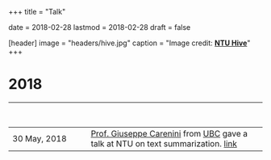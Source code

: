+++
title = "Talk"

date = 2018-02-28
lastmod = 2018-02-28
draft = false


[header]
image = "headers/hive.jpg"
caption = "Image credit: [**NTU Hive**](https://www.dezeen.com/2015/03/10/thomas-heatherwick-textured-tower-balconies-cpg-consultants-learning-hub-nanyang-technological-university-singapore/)"
+++
# 2018
|&nbsp; &nbsp; &nbsp; &nbsp; &nbsp; &nbsp; &nbsp; &nbsp; &nbsp; &nbsp; &nbsp; &nbsp; &nbsp; &nbsp; &nbsp;&nbsp; &nbsp; &nbsp; &nbsp; &nbsp; &nbsp; &nbsp; &nbsp; &nbsp; &nbsp; &nbsp; &nbsp; &nbsp; &nbsp; &nbsp; &nbsp;&nbsp; ||
|---|---|
|30 May, 2018 | [Prof. Giuseppe Carenini](http://www.cs.ubc.ca/~carenini/) from [UBC](http://www.cs.ubc.ca/cs-research/lci/research-groups/natural-language-processing/) gave a talk at NTU on text summarization. [link](/talk/example-talk/)
 

